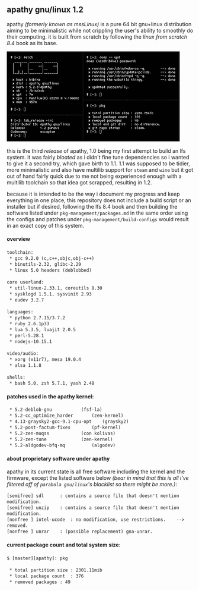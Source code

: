 ## apathy gnu/linux 1.2
apathy *(formerly known as mssLinux)* is a pure 64 bit gnu+linux distribution aiming to be minimalistic while not crippling the user's ability to smoothly do their computing. it is built from scratch by following the *linux from scratch 8.4* book as its base.

![yes](assets/fetch.png)

this is the third *release* of apathy, 1.0 being my first attempt to build an lfs system. it was fairly *bloated* as i didn't fine tune dependencies so i wanted to give it a second try, which gave birth to 1.1. 1.1 was supposed to be tidier, more minimalistic and also have multilib support for `steam` and `wine` but it got out of hand fairly quick due to me not being experienced enough with a multilib toolchain so that idea got scrapped, resulting in 1.2.

because it is intended to be the way i document my progress and keep everything in one place, this repository does not include a build script or an installer but if desired, following the lfs 8.4 book and then building the software listed under `pkg-management/packages.md` in the same order using the configs and patches under `pkg-management/build-configs` would result in an exact copy of this system.

#### overview
```
toolchain:
 * gcc 9.2.0 (c,c++,objc,obj-c++)
 * binutils-2.32, glibc-2.29
 * linux 5.0 headers (deblobbed)

core userland:
 * util-linux-2.33.1, coreutils 8.30
 * sysklogd 1.5.1, sysvinit 2.93
 * eudev 3.2.7

languages:
 * python 2.7.15/3.7.2
 * ruby 2.6.1p33
 * lua 5.3.5, luajit 2.0.5
 * perl-5.28.1
 * nodejs-10.15.1

video/audio:
 * xorg (x11r7), mesa 19.0.4
 * alsa 1.1.8

shells:
 * bash 5.0, zsh 5.7.1, yash 2.48
```

#### patches used in the apathy kernel:
```
 * 5.2-deblob-gnu			(fsf-la)
 * 5.2-cc_optimize_harder		(zen-kernel)
 * 4.13-graysky2-gcc-9.1-cpu-opt	(graysky2)
 * 5.2-post-factum-fixes		(pf-kernel)
 * 5.2-zen-muqss			(con kolivas)
 * 5.2-zen-tune				(zen-kernel)
 * 5.2-aldgodev-bfq-mq			(algodev)
```

#### about proprietary software under apathy
apathy in its current state is all free software including the kernel and the firmware, except the listed software below *(bear in mind that this is all i've filtered off of `parabola gnu/linux`'s blacklist so there might be more.)*:
```
[semifree] sdl		: contains a source file that doesn't mention modification.
[semifree] unzip	: contains a source file that doesn't mention modification.
[nonfree ] intel-ucode	: no modification, use restrictions.	--> removed.
[nonfree ] unrar	: (possible replacement) gna-unrar.
```

#### current package count and total system size:
```
$ [master][apathy]: pkg

 * total partition size	: 2301.11mib
 * local package count	: 376
 * removed packages	: 49

```

